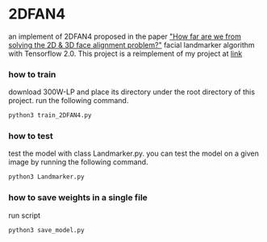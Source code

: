 # 2DFAN4 

an implement of 2DFAN4 proposed in the paper ["How far are we from solving the 2D & 3D face alignment problem?"](https://arxiv.org/abs/1703.07332) facial landmarker algorithm with Tensorflow 2.0. This project is a reimplement of my project at [link](https://github.com/breadbread1984/2DFAN4)

### how to train

download 300W-LP and place its directory under the root directory of this project. run the following command.

```Bash
python3 train_2DFAN4.py
```

### how to test

test the model with class Landmarker.py. you can test the model on a given image by running the following command.

```Bash
python3 Landmarker.py
```

### how to save weights in a single file

run script

```Bash
python3 save_model.py
```

